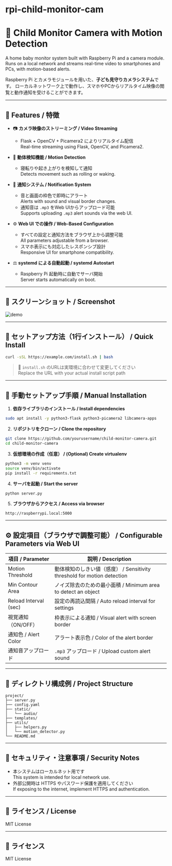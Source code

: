 # rpi-child-monitor-cam
# 👶 Child Monitor Camera with Motion Detection
A home baby monitor system built with Raspberry Pi and a camera module.
Runs on a local network and streams real-time video to smartphones and PCs, with motion-based alerts.

Raspberry Pi とカメラモジュールを用いた、**子ども見守りカメラシステム**です。
ローカルネットワーク上で動作し、スマホやPCからリアルタイム映像の閲覧と動作通知を受けることができます。  


---

## 🤩 Features / 特徴

- 📷 **カメラ映像のストリーミング / Video Streaming**
  - Flask + OpenCV + Picamera2 によりリアルタイム配信  
    Real-time streaming using Flask, OpenCV, and Picamera2.

- 🧠 **動体検知機能 / Motion Detection**
  - 寝転りや起き上がりを検知して通知  
    Detects movement such as rolling or waking.

- 🔔 **通知システム / Notification System**
  - 音と画面の枠色で即時にアラート  
    Alerts with sound and visual border changes.
  - 通知音は `.mp3` をWeb UIからアップロード可能  
    Supports uploading `.mp3` alert sounds via the web UI.

- ⚙️ **Web UI での操作 / Web-Based Configuration**
  - すべての設定と通知方法をブラウザ上から調整可能  
    All parameters adjustable from a browser.
  - スマホ表示にも対応したレスポンシブ設計  
    Responsive UI for smartphone compatibility.

- ⚖️ **systemd による自動起動 / systemd Autostart**
  - Raspberry Pi 起動時に自動でサーバ開始  
    Server starts automatically on boot.

---

## 📸 スクリーンショット / Screenshot

![demo](docs/demo.png)  
<!-- ※ 適当に画像を追加 / Replace with your own image -->

---

## 🚀 セットアップ方法（1行インストール） / Quick Install

```bash
curl -sSL https://example.com/install.sh | bash
```

> 🔧 `install.sh` のURLは実環境に合わせて変更してください  
> Replace the URL with your actual install script path

---

## 📍 手動セットアップ手順 / Manual Installation

1. **依存ライブラリのインストール / Install dependencies**

```bash
sudo apt install -y python3-flask python3-picamera2 libcamera-apps
```

2. **リポジトリをクローン / Clone the repository**

```bash
git clone https://github.com/yourusername/child-monitor-camera.git
cd child-monitor-camera
```

3. **仮想環境の作成（任意） / (Optional) Create virtualenv**

```bash
python3 -m venv venv
source venv/bin/activate
pip install -r requirements.txt
```

4. **サーバを起動 / Start the server**

```bash
python server.py
```

5. **ブラウザからアクセス / Access via browser**

```
http://raspberrypi.local:5000
```

---

## ⚙️ 設定項目（ブラウザで調整可能） / Configurable Parameters via Web UI

| 項目 / Parameter         | 説明 / Description                                 |
|--------------------------|--------------------------------------------------|
| Motion Threshold         | 動体検知のしきい値（感度） / Sensitivity threshold for motion detection |
| Min Contour Area         | ノイズ除去のための最小面積 / Minimum area to detect an object     |
| Reload Interval (sec)    | 設定の再読込間隔 / Auto reload interval for settings       |
| 視覚通知（ON/OFF）       | 枠表示による通知 / Visual alert with screen border         |
| 通知色 / Alert Color     | アラート表示色 / Color of the alert border               |
| 通知音アップロード       | `.mp3` アップロード / Upload custom alert sound            |

---

## 📁 ディレクトリ構成例 / Project Structure

```
project/
├── server.py
├── config.yaml
├── static/
│   └── audio/
├── templates/
├── utils/
│   ├── helpers.py
│   └── motion_detector.py
└── README.md
```

---

## 🔐 セキュリティ・注意事項 / Security Notes

- 本システムはローカルネット用です  
  This system is intended for local network use.
- 外部公開時は HTTPS やパスワード保護を適用してください  
  If exposing to the internet, implement HTTPS and authentication.

---

## 📜 ライセンス / License

MIT License


---

## 📜 ライセンス

MIT License
